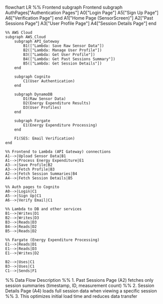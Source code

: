 flowchart LR
%% Frontend
subgraph Frontend
subgraph AuthPages["Authentication Pages"]
A0["Login Page"]
A5["Sign Up Page"]
A6["Verification Page"]
end
A1["Home Page (SensorScreen)"]
A2["Past Sessions Page"]
A3["User Profile Page"]
A4["Session Details Page"]
end

    %% AWS Cloud
    subgraph AWS_Cloud
        subgraph API_Gateway
            B1(["Lambda: Save Raw Sensor Data"])
            B2(["Lambda: Manage User Profile"])
            B3(["Lambda: Get User Profile"])
            B4(["Lambda: Get Past Sessions Summary"])
            B5(["Lambda: Get Session Details"])
        end

        subgraph Cognito
            C1(User Authentication)
        end

        subgraph DynamoDB
            D1(Raw Sensor Data)
            D2(Energy Expenditure Results)
            D3(User Profiles)
        end

        subgraph Fargate
            E1(Energy Expenditure Processing)
        end

        F1(SES: Email Verification)
    end

    %% Frontend to Lambda (API Gateway) connections
    A1-->|Upload Sensor Data|B1
    A1-->|Process Energy Expenditure|E1
    A3-->|Save Profile|B2
    A3-->|Fetch Profile|B3
    A2-->|Fetch Session Summaries|B4
    A4-->|Fetch Session Details|B5

    %% Auth pages to Cognito
    A0-->|Login|C1
    A5-->|Sign Up|C1
    A6-->|Verify Email|C1

    %% Lambda to DB and other services
    B1-->|Writes|D1
    B2-->|Writes|D3
    B3-->|Reads|D3
    B4-->|Reads|D2
    B5-->|Reads|D2

    %% Fargate (Energy Expenditure Processing)
    E1-->|Reads|D1
    E1-->|Reads|D3
    E1-->|Writes|D2

    B2-->|Uses|C1
    B3-->|Uses|C1
    C1-->|Sends|F1

%% Data Flow Description
%% 1. Past Sessions Page (A2) fetches only session summaries (timestamp, ID, measurement count)
%% 2. Session Details Page (A4) loads full session data when viewing a specific session
%% 3. This optimizes initial load time and reduces data transfer
